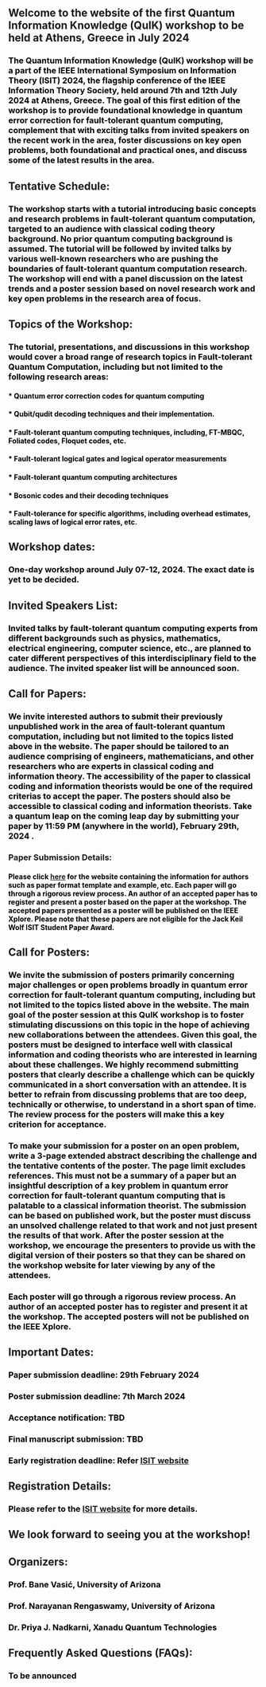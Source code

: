 ## Welcome to the website of the first Quantum Information Knowledge (QuIK) workshop to be held at Athens, Greece in July 2024
### <font color="black">The Quantum Information Knowledge (QuIK) workshop will be a part of the IEEE International Symposium on Information Theory (ISIT) 2024, the flagship conference of the IEEE Information Theory Society, held around 7th and 12th July 2024 at Athens, Greece. The goal of this first edition of the workshop is to provide foundational knowledge in quantum error correction for fault-tolerant quantum computing, complement that with exciting talks from invited speakers on the recent work in the area, foster discussions on key open problems, both foundational and practical ones, and discuss some of the latest results in the area. </font>
## Tentative Schedule:
### <font color="black"> The workshop starts with a tutorial introducing basic concepts and research problems in fault-tolerant quantum computation, targeted to an audience with classical coding theory background. No prior quantum computing background is assumed. The tutorial will be followed by invited talks by various well-known researchers who are pushing the boundaries of fault-tolerant quantum computation research. The workshop will end with a panel discussion on the latest trends and a poster session based on novel research work and key open problems in the research area of focus.  </font>
## Topics of the Workshop:
### <font color="black"> The tutorial, presentations, and discussions in this workshop would cover a broad range of research topics in Fault-tolerant Quantum Computation, including but not limited to the following research areas:</font>
#### <font color="black">*	Quantum error correction codes for quantum computing</font>
#### <font color="black">*	Qubit/qudit decoding techniques and their implementation.</font>
#### <font color="black">*	Fault-tolerant quantum computing techniques, including, FT-MBQC, Foliated codes, Floquet codes, etc. </font>
#### <font color="black">*	Fault-tolerant logical gates and logical operator measurements</font>
#### <font color="black">*	Fault-tolerant quantum computing architectures</font>
#### <font color="black">*	Bosonic codes and their decoding techniques</font>
#### <font color="black">*	Fault-tolerance for specific algorithms, including overhead estimates, scaling laws of logical error rates, etc.</font>
<!-- end of the list -->
## Workshop dates:
### <font color="black"> One-day workshop around July 07-12, 2024. The exact date is yet to be decided. </font>
## Invited Speakers List:
### <font color="black"> Invited talks by fault-tolerant quantum computing experts from different backgrounds such as physics, mathematics, electrical engineering, computer science, etc., are planned to cater different perspectives of this interdisciplinary field to the audience. The invited speaker list will be announced soon. </font> 
## Call for Papers:
### <font color="black">We invite interested authors to submit their previously unpublished work in the area of fault-tolerant quantum computation, including but not limited to the topics listed above in the website. The paper should be tailored to an audience comprising of engineers, mathematicians, and other researchers who are experts in classical coding and information theory. The accessibility of the paper to classical coding and information theorists would be one of the required criterias to accept the paper. The posters should also be accessible to classical coding and information theorists. Take a quantum leap on the coming leap day by submitting your paper by 11:59 PM (anywhere in the world), February 29th, 2024 . </font>
### Paper Submission Details:
#### <font color="black"> Please click <a href="https://2024.ieee-isit.org/information-authors-0">here</a> for the website containing the information for authors such as paper format template and example, etc. Each paper will go through a rigorous review process. An author of an accepted paper has to register and present a poster based on the paper at the workshop. The accepted papers presented as a poster will be published on the IEEE Xplore. Please note that these papers are not eligible for the Jack Keil Wolf ISIT Student Paper Award. </font>
## Call for Posters:
### <font color="black"> We invite the submission of posters primarily concerning major challenges or open problems broadly in quantum error correction for fault-tolerant quantum computing, including but not limited to the topics listed above in the website. The main goal of the poster session at this QuIK workshop is to foster stimulating discussions on this topic in the hope of achieving new collaborations between the attendees. Given this goal, the posters must be designed to interface well with classical information and coding theorists who are interested in learning about these challenges. We highly recommend submitting posters that clearly describe a challenge which can be quickly communicated in a short conversation with an attendee. It is better to refrain from discussing problems that are too deep, technically or otherwise, to understand in a short span of time. The review process for the posters will make this a key criterion for acceptance.</font>
### <font color="black">To make your submission for a poster on an open problem, write a 3-page extended abstract describing the challenge and the tentative contents of the poster. The page limit excludes references. This must not be a summary of a paper but an insightful description of a key problem in quantum error correction for fault-tolerant quantum computing that is palatable to a classical information theorist. The submission can be based on published work, but the poster must discuss an unsolved challenge related to that work and not just present the results of that work. After the poster session at the workshop, we encourage the presenters to provide us with the digital version of their posters so that they can be shared on the workshop website for later viewing by any of the attendees.</font>
### <font color="black">Each poster will go through a rigorous review process. An author of an accepted poster has to register and present it at the workshop. The accepted posters will not be published on the IEEE Xplore. </font> 
## Important Dates:
### <font color="black"> Paper submission deadline: 29th February 2024 </font> 
### <font color="black"> Poster submission deadline: 7th March 2024 </font> 
### <font color="black"> Acceptance notification: TBD </font> 
### <font color="black"> Final manuscript submission: TBD </font> 
### <font color="black"> Early registration deadline: Refer <a href="https://2024.ieee-isit.org/workshops">ISIT website</a> </font> 
## Registration Details: 
### <font color="black"> Please refer to the <a href="https://2024.ieee-isit.org/workshops">ISIT website</a> for more details. </font> 
## We look forward to seeing you at the workshop!
## Organizers:
### <font color="black"> Prof. Bane Vasić, University of Arizona </font> 
### <font color="black"> Prof. Narayanan Rengaswamy, University of Arizona </font> 
### <font color="black"> Dr. Priya J. Nadkarni, Xanadu Quantum Technologies </font> 
## Frequently Asked Questions (FAQs):
### <font color="black"> To be announced </font> 

